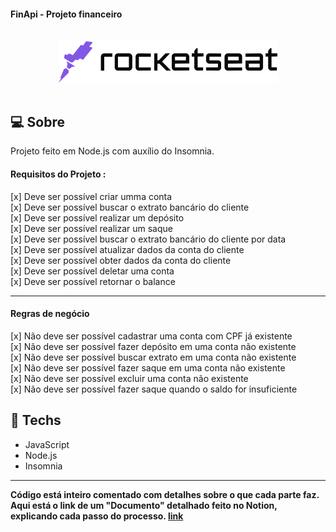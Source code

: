 #### FinApi - Projeto financeiro
<div align="center">
  <br>
  <img alt="Logo" width="350px" src="https://raw.githubusercontent.com/Rocketseat/awesome/master/assets/logo_rocketseat.png" />
  <br>
  <br>
</div>

## :computer: Sobre  

Projeto feito em Node.js com auxílio  do Insomnia. <br>

#### Requisitos do Projeto :

[x] Deve ser possível criar umma conta<br>
[x] Deve ser possível buscar o extrato bancário do cliente<br>
[x] Deve ser possível realizar um depósito<br>
[x] Deve ser possível realizar um saque<br>
[x] Deve ser possível buscar o extrato bancário do cliente por data<br>
[x] Deve ser possível atualizar dados da conta do cliente<br>
[x] Deve ser possível obter dados da conta do cliente<br>
[x] Deve ser possível deletar uma conta<br>
[x] Deve ser possível retornar o balance<br>

---

#### Regras de negócio

[x] Não deve ser possível cadastrar uma conta com CPF já existente<br>
[x] Não deve ser possível fazer depósito em uma conta não existente<br>
[x] Não deve ser possível buscar extrato em uma conta não existente<br>
[x] Não deve ser possível fazer saque em uma conta não existente<br>
[x] Não deve ser possível excluir uma conta não existente<br>
[x] Não deve ser possível fazer saque quando o saldo for insuficiente<br>

## :rocket: Techs
<ul>
  <li>JavaScript</li>
  <li>Node.js</li>
  <li>Insomnia</li>
 </ul>
 
 ---

<strong>Código está inteiro comentado com detalhes sobre o que cada parte faz.</strong><br>
<strong>Aqui está o link de um "Documento" detalhado feito no Notion, explicando cada passo do processo. <a href="https://friendly-interest-411.notion.site/Primeiro-Projeto-com-Node-js-FinApi-aab429f06bce42c08934326bc2038bba" target="_blank">link</a></strong>
 
